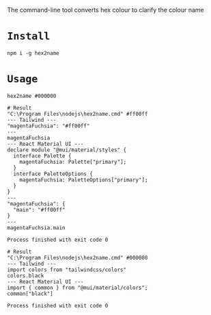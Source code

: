 The command-line tool converts hex colour to clarify the colour name

# <code>Install</code>

```shell
npm i -g hex2name
```

# <code>Usage</code>

```shell
hex2name #000000
```
```shell
# Result
"C:\Program Files\nodejs\hex2name.cmd" #ff00ff
--- Tailwind ---
"magentaFuchsia": "#ff00ff"
---
magentaFuchsia
--- React Material UI ---
declare module "@mui/material/styles" {
  interface Palette {
    magentaFuchsia: Palette["primary"];
  }
  interface PaletteOptions {
    magentaFuchsia: PaletteOptions["primary"];
  }
}
---
"magentaFuchsia": {
  "main": "#ff00ff"
}
---
magentaFuchsia.main

Process finished with exit code 0

```
```shell
# Result
"C:\Program Files\nodejs\hex2name.cmd" #000000
--- Tailwind ---
import colors from "tailwindcss/colors"
colors.black
--- React Material UI ---
import { common } from "@mui/material/colors";
common["black"]

Process finished with exit code 0
```
